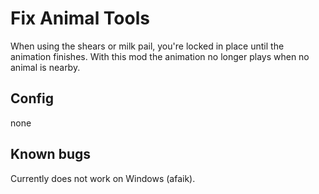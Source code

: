 # Fix Animal Tools
When using the shears or milk pail, you're locked in place until the animation finishes. With this mod the animation no longer plays when no animal is nearby.

## Config
none

## Known bugs
Currently does not work on Windows (afaik).

